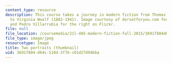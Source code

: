 ```yaml
---
content_type: resource
description: This course takes a journey in modern fiction from Thomas Hardy (1840-1928)
  to Virginia Woolf (1882-1941). Image courtesy of dorsetforyou.com for the left image
  and Pedro Villarrubia for the right on Flickr.
file: null
file_location: /coursemedia/21l-485-modern-fiction-fall-2015/3691f804d64c510d3f7bc01d27d94bba_21l-485f15-th.jpg
file_type: image/jpeg
resourcetype: Image
title: Two portraits (thumbnail)
uid: 3691f804-d64c-510d-3f7b-c01d27d94bba
---
```

